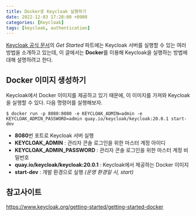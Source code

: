 ```yaml
---
title: Docker로 Keycloak 실행하기
date: 2022-12-03 17:28:00 +0900
categories: [Keycloak]
tags: [keycloak, authentication]
---
```


[Keycloak 공식 문서](https://www.keycloak.org/guides)의 _Get Started_ 파트에는 Keycloak 서버를 실행할 수 있는 여러 방법을 소개하고 있는데, 이 글에서는 **Docker**를 이용해 Keycloak을 실행하는 방법에 대해 설명하려고 한다.

## Docker 이미지 생성하기
Keycloak에서 Docker 이미지를 제공하고 있기 때문에, 이 이미지를 가져와 Keycloak을 실행할 수 있다. 다음 명령어를 실행해보자.
~~~ shell
$ docker run -p 8080:8080 -e KEYCLOAK_ADMIN=admin -e KEYCLOAK_ADMIN_PASSWORD=admin quay.io/keycloak/keycloak:20.0.1 start-dev
~~~
- **8080**번 포트로 Keycloak 서버 실행
- **KEYCLOAK_ADMIN** : 관리자 콘솔 로그인을 위한 마스터 계정 아이디
- **KEYCLOAK_ADMIN_PASSWORD** : 관리자 콘솔 로그인을 위한 마스터 계정 비밀번호
- **quay.io/keycloak/keycloak:20.0.1** : Keycloak에서 제공하는 Docker 이미지
- **start-dev** : 개발 환경으로 실행 _(운영 환경일 시, start)_




## 참고사이트
<https://www.keycloak.org/getting-started/getting-started-docker>